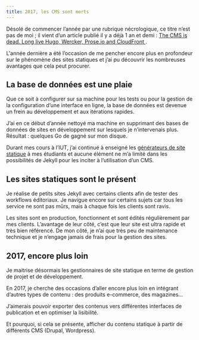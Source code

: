 ```yaml
---
title: 2017, les CMS sont morts
---
```


Désolé de commencer l’année par une rubrique nécrologique, ce titre n’est pas de moi ; il vient d’un article publié il y a déjà 1 an et demi : [The CMS is dead. Long live Hugo, Wercker, Prose.io and CloudFront
](http://atchai.com/blog/the-cms-is-dead-long-live-hugo-wercker-proseio-and-cloudfront/).

L'année dernière a été l’occasion de me pencher encore plus en profondeur sur le phénomène des sites statiques et j’ai pu découvrir les nombreuses avantages que cela peut procurer.

## La base de données est une plaie

Que ce soit à configurer sur sa machine pour les tests ou pour la gestion de la configuration d’une interface en ligne, la base de données est devenue un frein au développement et aux itérations rapides.

J’ai en ce début d’année nettoyé ma machine en supprimant des bases de données de sites en développement sur lesquels je n’intervenais plus. Résultat : quelques Go de gagné sur mon disque.

Durant mes cours à l’IUT, j’ai continué à enseigné les [générateurs de site statique](/generateur-site-statique/) à mes étudiants et aucune élément ne m’a limité dans les possibilités de Jekyll pour les inciter à l’utilisation d’un CMS.

## Les sites statiques sont le présent

Je réalise de petits sites Jekyll avec certains clients afin de tester des workflows éditoriaux. Je navigue encore sur certains sujets car tous les service ne sont pas mûrs, mais à chaque fois les clients sont ravis.

Les sites sont en production, fonctionnent et sont édités régulièrement par mes clients. L’avantage de leur côté, c’est que leur site est ultra rapide et très bien référencé. De mon côté, je n’ai que très peu de maintenance technique et je n’engage jamais de frais pour la gestion des sites.

## 2017, encore plus loin

Je maitrise désormais les gestionnaires de site statique en terme de gestion de projet et de développement.

En 2017, je cherche des occasions d’aller encore plus loin en intégrant d’autres types de contenu : des produits e-commerce, des magazines…

J’aimerais pouvoir exporter des contenus vers différentes interfaces de publication et en optimiser la lisibilité.

Et pourquoi, si cela se présente, afficher du contenu statique à partir de différents CMS (Drupal, Wordpress). 

